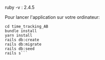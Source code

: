 ruby -v : 2.4.5

Pour lancer l'application sur votre ordinateur:
```git clone git@github.com:Ceriiise/time_tracking_AB.git
cd time_tracking_AB
bundle install
yarn install
rails db:create
rails db:migrate
rails db:seed
rails s```
